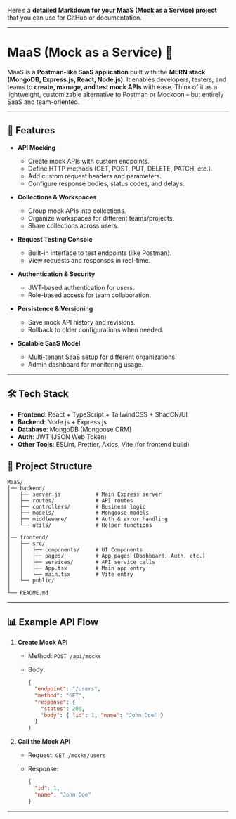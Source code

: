 Here’s a **detailed Markdown for your MaaS (Mock as a Service) project** that you can use for GitHub or documentation.

---

# MaaS (Mock as a Service) 🚀

MaaS is a **Postman-like SaaS application** built with the **MERN stack (MongoDB, Express.js, React, Node.js)**. It enables developers, testers, and teams to **create, manage, and test mock APIs** with ease. Think of it as a lightweight, customizable alternative to Postman or Mockoon – but entirely SaaS and team-oriented.

---

## 📌 Features

* **API Mocking**

  * Create mock APIs with custom endpoints.
  * Define HTTP methods (GET, POST, PUT, DELETE, PATCH, etc.).
  * Add custom request headers and parameters.
  * Configure response bodies, status codes, and delays.

* **Collections & Workspaces**

  * Group mock APIs into collections.
  * Organize workspaces for different teams/projects.
  * Share collections across users.

* **Request Testing Console**

  * Built-in interface to test endpoints (like Postman).
  * View requests and responses in real-time.

* **Authentication & Security**

  * JWT-based authentication for users.
  * Role-based access for team collaboration.

* **Persistence & Versioning**

  * Save mock API history and revisions.
  * Rollback to older configurations when needed.

* **Scalable SaaS Model**

  * Multi-tenant SaaS setup for different organizations.
  * Admin dashboard for monitoring usage.

---

## 🛠️ Tech Stack

* **Frontend**: React + TypeScript + TailwindCSS + ShadCN/UI
* **Backend**: Node.js + Express.js
* **Database**: MongoDB (Mongoose ORM)
* **Auth**: JWT (JSON Web Token)
* **Other Tools**: ESLint, Prettier, Axios, Vite (for frontend build)

## 📂 Project Structure

```
MaaS/
│── backend/
│   ├── server.js           # Main Express server
│   ├── routes/             # API routes
│   ├── controllers/        # Business logic
│   ├── models/             # Mongoose models
│   ├── middleware/         # Auth & error handling
│   └── utils/              # Helper functions
│
│── frontend/
│   ├── src/
│   │   ├── components/     # UI Components
│   │   ├── pages/          # App pages (Dashboard, Auth, etc.)
│   │   ├── services/       # API service calls
│   │   ├── App.tsx         # Main app entry
│   │   └── main.tsx        # Vite entry
│   └── public/
│
└── README.md
```

---

## 📊 Example API Flow

1. **Create Mock API**

   * Method: `POST /api/mocks`
   * Body:

     ```json
     {
       "endpoint": "/users",
       "method": "GET",
       "response": {
         "status": 200,
         "body": { "id": 1, "name": "John Doe" }
       }
     }
     ```

2. **Call the Mock API**

   * Request: `GET /mocks/users`
   * Response:

     ```json
     {
       "id": 1,
       "name": "John Doe"
     }
     ```

---